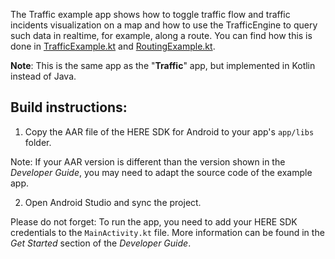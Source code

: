 The Traffic example app shows how to toggle traffic flow and traffic incidents visualization on a map and how to use the TrafficEngine to query such data in realtime, for example, along a route. You can find how this is done in [TrafficExample.kt](app/src/main/java/com/here/traffic/TrafficExample.kt) and [RoutingExample.kt](app/src/main/java/com/here/traffic/RoutingExample.kt).

**Note**: This is the same app as the "**Traffic**" app, but implemented in Kotlin instead of Java.

Build instructions:
-------------------

1) Copy the AAR file of the HERE SDK for Android to your app's `app/libs` folder.

Note: If your AAR version is different than the version shown in the _Developer Guide_, you may need to adapt the source code of the example app.

2) Open Android Studio and sync the project.

Please do not forget: To run the app, you need to add your HERE SDK credentials to the `MainActivity.kt` file. More information can be found in the _Get Started_ section of the _Developer Guide_.
